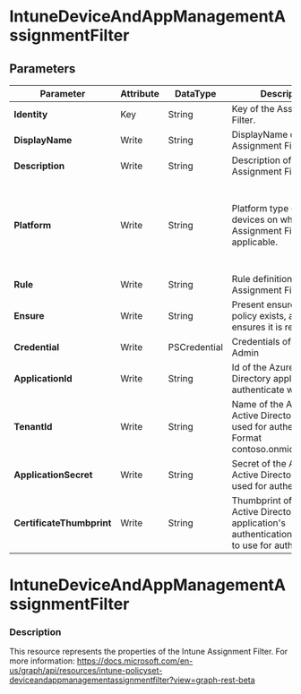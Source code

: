 ﻿# IntuneDeviceAndAppManagementAssignmentFilter

## Parameters

| Parameter | Attribute | DataType | Description | Allowed Values |
| --- | --- | --- | --- | --- |
| **Identity** | Key | String | Key of the Assignment Filter. ||
| **DisplayName** | Write | String | DisplayName of the Assignment Filter. ||
| **Description** | Write | String | Description of the Assignment Filter. ||
| **Platform** | Write | String | Platform type of the devices on which the Assignment Filter will be applicable. |android, androidForWork, iOS, macOS, windowsPhone81, windows81AndLater, windows10AndLater, androidWorkProfile, unknown|
| **Rule** | Write | String | Rule definition of the Assignment Filter. ||
| **Ensure** | Write | String | Present ensures the policy exists, absent ensures it is removed |Present, Absent|
| **Credential** | Write | PSCredential | Credentials of the Intune Admin ||
| **ApplicationId** | Write | String | Id of the Azure Active Directory application to authenticate with. ||
| **TenantId** | Write | String | Name of the Azure Active Directory tenant used for authentication. Format contoso.onmicrosoft.com ||
| **ApplicationSecret** | Write | String | Secret of the Azure Active Directory tenant used for authentication. ||
| **CertificateThumbprint** | Write | String | Thumbprint of the Azure Active Directory application's authentication certificate to use for authentication. ||


# IntuneDeviceAndAppManagementAssignmentFilter

### Description

This resource represents the properties of the Intune Assignment Filter.
For more information: https://docs.microsoft.com/en-us/graph/api/resources/intune-policyset-deviceandappmanagementassignmentfilter?view=graph-rest-beta



